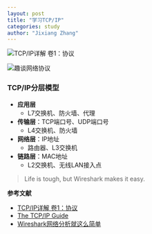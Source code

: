 ```yaml
---
layout: post
title: "学习TCP/IP"
categories: study
author: "Jixiang Zhang"
---
```


![TCP/IP详解 卷1：协议](https://i.loli.net/2019/12/17/iDUbHunIOfg1pFh.jpg)

![趣谈网络协议](https://i.loli.net/2019/12/17/vEraCeH9WRlkOYb.jpg)

### TCP/IP分层模型

- **应用层**
  - L7交换机、防火墙、代理
- **传输层**：TCP端口号、UDP端口号
  - L4交换机、防火墙
- **网络层**：IP地址
  - 路由器、L3交换机
- **链路层**：MAC地址
  - L2交换机、无线LAN接入点

> Life is tough, but Wireshark makes it easy.


**参考文献**

- [TCP/IP详解 卷1：协议](https://book.douban.com/subject/26790659/)
- [The TCP/IP Guide](http://tcpipguide.com)
- [Wireshark网络分析就这么简单](https://book.douban.com/subject/26268767/)